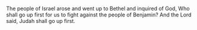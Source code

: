 The people of Israel arose and went up to Bethel and inquired of God, Who shall go up first for us to fight against the people of Benjamin? And the Lord said, Judah shall go up first.
